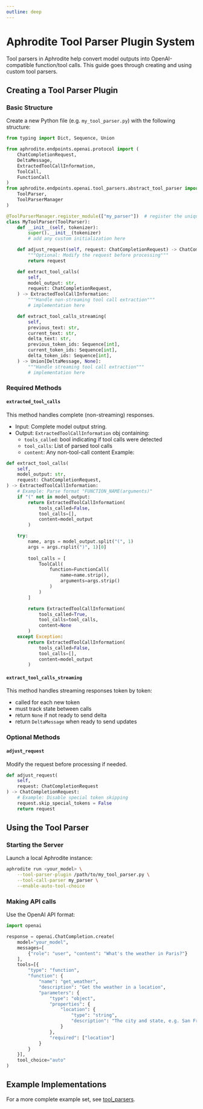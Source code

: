 ```yaml
---
outline: deep
---
```


# Aphrodite Tool Parser Plugin System

Tool parsers in Aphrodite help convert model outputs into OpenAI-compatible function/tool calls. This guide goes through creating and using custom tool parsers.

## Creating a Tool Parser Plugin
### Basic Structure

Create a new Python file (e.g. `my_tool_parser.py`) with the following structure:

```py
from typing import Dict, Sequence, Union

from aphrodite.endpoints.openai.protocol import (
    ChatCompletionRequest, 
    DeltaMessage, 
    ExtractedToolCallInformation,
    ToolCall, 
    FunctionCall
)
from aphrodite.endpoints.openai.tool_parsers.abstract_tool_parser import (
    ToolParser, 
    ToolParserManager
)

@ToolParserManager.register_module(["my_parser"])  # register the unique tool name
class MyToolParser(ToolParser):
    def __init__(self, tokenizer):
        super().__init__(tokenizer)
        # add any custom initialization here

    def adjust_request(self, request: ChatCompletionRequest) -> ChatCompletionRequest:
        """Optional: Modify the request before processing"""
        return request

    def extract_tool_calls(
        self,
        model_output: str,
        request: ChatCompletionRequest,
    ) -> ExtractedToolCallInformation:
        """Handle non-streaming tool call extraction"""
        # implementation here

    def extract_tool_calls_streaming(
        self,
        previous_text: str,
        current_text: str,
        delta_text: str,
        previous_token_ids: Sequence[int],
        current_token_ids: Sequence[int],
        delta_token_ids: Sequence[int],
    ) -> Union[DeltaMessage, None]:
        """Handle streaming tool call extraction"""
        # implementation here
```

### Required Methods

#### `extracted_tool_calls`
This method handles complete (non-streaming) responses.

- Input: Complete model output string.
- Output: `ExtractedToolCallInformation` obj containing:
    - `tools_called`: bool indicating if tool calls were detected
    - `tool_calls`: List of parsed tool calls
    - `content`: Any non-tool-call content
Example:
```py
def extract_tool_calls(
    self,
    model_output: str,
    request: ChatCompletionRequest,
) -> ExtractedToolCallInformation:
    # Example: Parse format "FUNCTION_NAME(arguments)"
    if "(" not in model_output:
        return ExtractedToolCallInformation(
            tools_called=False,
            tool_calls=[],
            content=model_output
        )

    try:
        name, args = model_output.split("(", 1)
        args = args.rsplit(")", 1)[0]
        
        tool_calls = [
            ToolCall(
                function=FunctionCall(
                    name=name.strip(),
                    arguments=args.strip()
                )
            )
        ]

        return ExtractedToolCallInformation(
            tools_called=True,
            tool_calls=tool_calls,
            content=None
        )
    except Exception:
        return ExtractedToolCallInformation(
            tools_called=False,
            tool_calls=[],
            content=model_output
        )
```

#### `extract_tool_calls_streaming`
This method handles streaming responses token by token:
- called for each new token
- must track state between calls
- return `None` if not ready to send delta
- return `DeltaMessage` when ready to send updates

### Optional Methods

#### `adjust_request`
Modify the request before processing if needed.

```py
def adjust_request(
    self, 
    request: ChatCompletionRequest
) -> ChatCompletionRequest:
    # Example: Disable special token skipping
    request.skip_special_tokens = False
    return request
```

## Using the Tool Parser

### Starting the Server
Launch a local Aphrodite instance:

```sh
aphrodite run <your_model> \
    --tool-parser-plugin /path/to/my_tool_parser.py \
    --tool-call-parser my_parser \
    --enable-auto-tool-choice
```

### Making API calls
Use the OpenAI API format:

```py
import openai

response = openai.ChatCompletion.create(
    model="your_model",
    messages=[
        {"role": "user", "content": "What's the weather in Paris?"}
    ],
    tools=[{
        "type": "function",
        "function": {
            "name": "get_weather",
            "description": "Get the weather in a location",
            "parameters": {
                "type": "object",
                "properties": {
                    "location": {
                        "type": "string",
                        "description": "The city and state, e.g. San Francisco, CA"
                    }
                },
                "required": ["location"]
            }
        }
    }],
    tool_choice="auto"
)
```


## Example Implementations

For a more complete example set, see [tool_parsers](https://github.com/aphrodite-engine/aphrodite-engine/tree/main/aphrodite/endpoints/openai/tool_parsers).